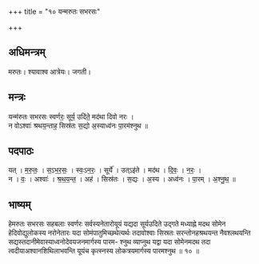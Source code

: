 +++
title = "१० यन्मरुतः सभरसः"

+++
## अधिमन्त्रम्
मरुतः। श्यावाश्व आत्रेयः। जगती।

## मन्त्रः
यन्म॑रुतः सभरसः स्वर्णरः॒ सूर्य॒ उदि॑ते॒ मद॑था दिवो नरः ।  
न वोऽश्वाः॑ श्रथय॒न्ताह॒ सिस्र॑तः स॒द्यो अ॒स्याध्व॑नः पा॒रम॑श्नुथ ॥

## पदपाठः
यत् । म॒रु॒तः॒ । स॒ऽभ॒र॒सः॒ । स्वः॒ऽन॒रः॒ । सूर्ये॑ । उत्ऽइ॑ते । मद॑थ । दि॒वः॒ । न॒रः॒ ।  
न । वः॒ । अश्वाः॑ । श्र॒थ॒य॒न्त॒ । अह॑ । सिस्र॑तः । स॒द्यः । अ॒स्य । अध्व॑नः । पा॒रम् । अ॒श्नु॒थ॒ ॥

## भाष्यम्
हेमरुतः सभरसः सहबलाः स्वर्णरः सर्वस्यनेतारोयूयं यद्यदा सूर्यउदिते उद्गते मध्याह्ने मदथ सोमेन हेदिवोद्युलोकस्य नरोनेतारः यदा सोमंपातुमिच्छथेत्यर्थः तदावोश्वाः सिस्रतः सरन्तोनहश्रथयन्त नैवश्लथयन्ति सद्यस्तदानीमेवास्याध्वनोदेवयजनमार्गस्य पारम- श्नुथ व्याप्नुथ यद्वा यदा सोमेनमदथ तदा त्वदीयाअश्वानशिथिलाभवन्ति यूयंच कृत्स्नस्य लोकत्रयमार्गस्य पारमश्नुथ ॥ १० ॥